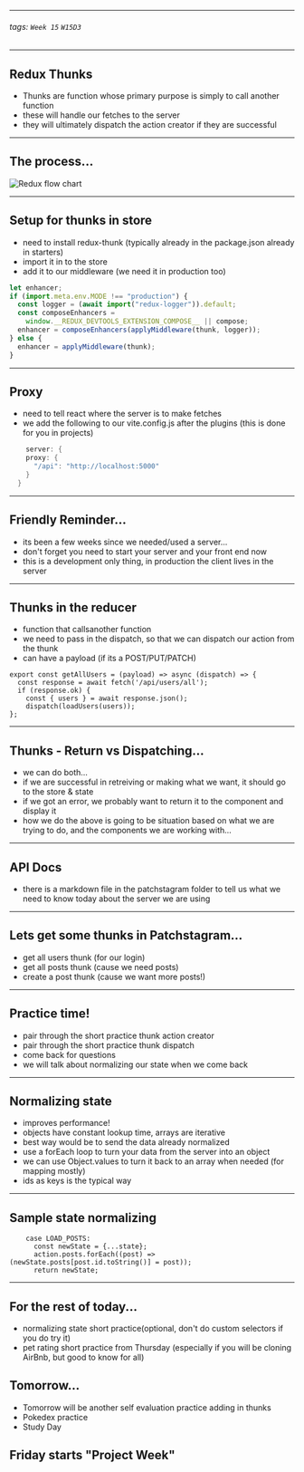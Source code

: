 <style>
    .present {
        text-align: left;
    }
</style>

---

###### tags: `Week 15` `W15D3`

---

## Redux Thunks

- Thunks are function whose primary purpose is simply to call another function
- these will handle our fetches to the server
- they will ultimately dispatch the action creator if they are successful

---

## The process...

![Redux flow chart](https://appacademy-open-assets.s3.us-west-1.amazonaws.com/Modular-Curriculum/content/react-redux/topics/redux/assets/ReactReduxCrudCycle.jpg)

---

## Setup for thunks in store

- need to install redux-thunk (typically already in the package.json already in starters)
- import it in to the store
- add it to our middleware (we need it in production too)

```javascript
let enhancer;
if (import.meta.env.MODE !== "production") {
  const logger = (await import("redux-logger")).default;
  const composeEnhancers =
    window.__REDUX_DEVTOOLS_EXTENSION_COMPOSE__ || compose;
  enhancer = composeEnhancers(applyMiddleware(thunk, logger));
} else {
  enhancer = applyMiddleware(thunk);
}
```

---

## Proxy

- need to tell react where the server is to make fetches
- we add the following to our vite.config.js after the plugins (this is done for you in projects)

```java
    server: {
    proxy: {
      "/api": "http://localhost:5000"
    }
  }
```

---

## Friendly Reminder...

- its been a few weeks since we needed/used a server...
- don't forget you need to start your server and your front end now
- this is a development only thing, in production the client lives in the server

---

## Thunks in the reducer

- function that callsanother function
- we need to pass in the dispatch, so that we can dispatch our action from the thunk
- can have a payload (if its a POST/PUT/PATCH)

```javascript!
export const getAllUsers = (payload) => async (dispatch) => {
  const response = await fetch('/api/users/all');
  if (response.ok) {
    const { users } = await response.json();
    dispatch(loadUsers(users));
};
```

---

## Thunks - Return vs Dispatching...

- we can do both...
- if we are successful in retreiving or making what we want, it should go to the store & state
- if we got an error, we probably want to return it to the component and display it
- how we do the above is going to be situation based on what we are trying to do, and the components we are working with...

---

## API Docs

- there is a markdown file in the patchstagram folder to tell us what we need to know today about the server we are using

---

## Lets get some thunks in Patchstagram...

- get all users thunk (for our login)
- get all posts thunk (cause we need posts)
- create a post thunk (cause we want more posts!)

---

## Practice time!

- pair through the short practice thunk action creator
- pair through the short practice thunk dispatch
- come back for questions
- we will talk about normalizing our state when we come back

---

## Normalizing state

- improves performance!
- objects have constant lookup time, arrays are iterative
- best way would be to send the data already normalized
- use a forEach loop to turn your data from the server into an object
- we can use Object.values to turn it back to an array when needed (for mapping mostly)
- ids as keys is the typical way

---

## Sample state normalizing

```javascript!
    case LOAD_POSTS:
      const newState = {...state};
      action.posts.forEach((post) => (newState.posts[post.id.toString()] = post));
      return newState;
```

---

## For the rest of today...

- normalizing state short practice(optional, don't do custom selectors if you do try it)
- pet rating short practice from Thursday (especially if you will be cloning AirBnb, but good to know for all)

## Tomorrow...

- Tomorrow will be another self evaluation practice adding in thunks
- Pokedex practice
- Study Day

## Friday starts "Project Week"
